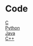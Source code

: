 # Code

[C](https://github.com/Kanishkrawatt/Code/tree/master/C)<br>
[Python](https://github.com/Kanishkrawatt/Code/tree/master/python)<br>
[Java](https://github.com/Kanishkrawatt/Code/tree/master/video/Java)<br>
[C++](https://github.com/Kanishkrawatt/Code/tree/master/CPP)<br>


